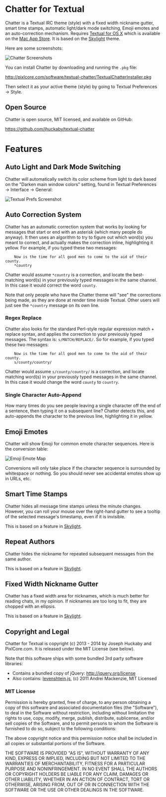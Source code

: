 # Chatter for Textual

Chatter is a Textual IRC theme (style) with a fixed width nickname gutter, smart time stamps, automatic light/dark mode switching, Emoji emotes and an auto-correction mechanism.  Requires [Textual for OS X](http://www.codeux.com/textual/) which is available on the [Mac App Store](https://itunes.apple.com/us/app/textual-irc-client/id403012667?mt=12).  It is based on the [Skylight](https://github.com/mintchaos/Skylight) theme.

Here are some screenshots:

![Chatter Screenshots](http://pixlcore.com/software/textual-chatter/screen-dual.png)

You can install Chatter by downloading and running the `.pkg` file:

http://pixlcore.com/software/textual-chatter/TextualChatterInstaller.pkg

Then select it as your active theme (style) by going to Textual Preferences → Style.

## Open Source

Chatter is open source, MIT licensed, and available on GitHub:

https://github.com/jhuckaby/textual-chatter

# Features

## Auto Light and Dark Mode Switching

Chatter will automatically switch its color scheme from light to dark based on the "Darken main window colors" setting, found in Textual Preferences → Interface → General:

![Textual Prefs Screenshot](http://pixlcore.com/software/textual-chatter/prefs-screen-1x.png)

## Auto Correction System

Chatter has an automatic correction system that works by looking for messages that start or end with an asterisk (which many people do anyway).  It then uses an algorithm to try to figure out which word(s) you meant to correct, and actually makes the correction inline, highlighting it yellow.  For example, if you typed these two messages:

```
	Now is the time for all good men to come to the aid of their county.
	*country
```

Chatter would assume `*country` is a correction, and locate the best-matching word(s) in your previously typed messages in the same channel.  In this case it would correct the word `county`.

Note that only people who have the Chatter theme will "see" the corrections being made, as they are done at render time inside Textual.  Other users will just see the `*country` message on its own line.

### Regex Replace

Chatter also looks for the standard Perl-style regular expression match + replace syntax, and applies the correction to your previously typed messages.  The syntax is: `s/MATCH/REPLACE/`.  So for example, if you typed these two messages:

```
	Now is the time for all good men to come to the aid of their county.
	s/county/country/
```

Chatter would assume `s/county/country/` is a correction, and locate matching word(s) in your previously typed messages in the same channel.  In this case it would change the word `county` to `country`.

### Single Character Auto-Append

How many times do you see people leaving a single character off the end of a sentence, then typing it on a subsequent line?  Chatter detects this, and auto-appends the character to the previous line, highlighting it in yellow.

## Emoji Emotes

Chatter will show Emoji for common emote character sequences.  Here is the conversion table:

![Emoji Emote Map](http://pixlcore.com/software/textual-chatter/emoji-map.png)

Conversions will only take place if the character sequence is surrounded by whitespace or nothing.  So you should never see accidental emotes show up in URLs, etc.

## Smart Time Stamps

Chatter hides all message time stamps unless the minute changes.  However, you can roll your mouse over the right-hand gutter to see a tooltip of the selected message's timestamp, even if it is invisible.

This is based on a feature in [Skylight](https://github.com/mintchaos/Skylight).

## Repeat Authors

Chatter hides the nickname for repeated subsequent messages from the same author.

This is based on a feature in [Skylight](https://github.com/mintchaos/Skylight).

## Fixed Width Nickname Gutter

Chatter has a fixed width area for nicknames, which is much better for reading chats, in my opinion.  If nicknames are too long to fit, they are chopped with an ellipsis.

This is based on a feature in [Skylight](https://github.com/mintchaos/Skylight).

## Copyright and Legal

Chatter for Textual is copyright (c) 2013 - 2014 by Joseph Huckaby and PixlCore.com.  It is released under the MIT License (see below).

Note that this software ships with some bundled 3rd party software libraries:

* Contains a bundled copy of jQuery: http://jquery.org/license
* Also contains: [levenshtein.js](https://gist.github.com/andrei-m/982927), (c) 2011 Andrei Mackenzie, MIT Licensed

### MIT License

Permission is hereby granted, free of charge, to any person obtaining a copy of this software and associated documentation files (the "Software"), to deal in the Software without restriction, including without limitation the rights to use, copy, modify, merge, publish, distribute, sublicense, and/or sell copies of the Software, and to permit persons to whom the Software is furnished to do so, subject to the following conditions:

The above copyright notice and this permission notice shall be included in all copies or substantial portions of the Software.

THE SOFTWARE IS PROVIDED "AS IS", WITHOUT WARRANTY OF ANY KIND, EXPRESS OR IMPLIED, INCLUDING BUT NOT LIMITED TO THE WARRANTIES OF MERCHANTABILITY, FITNESS FOR A PARTICULAR PURPOSE AND NONINFRINGEMENT. IN NO EVENT SHALL THE AUTHORS OR COPYRIGHT HOLDERS BE LIABLE FOR ANY CLAIM, DAMAGES OR OTHER LIABILITY, WHETHER IN AN ACTION OF CONTRACT, TORT OR OTHERWISE, ARISING FROM, OUT OF OR IN CONNECTION WITH THE SOFTWARE OR THE USE OR OTHER DEALINGS IN THE SOFTWARE.
